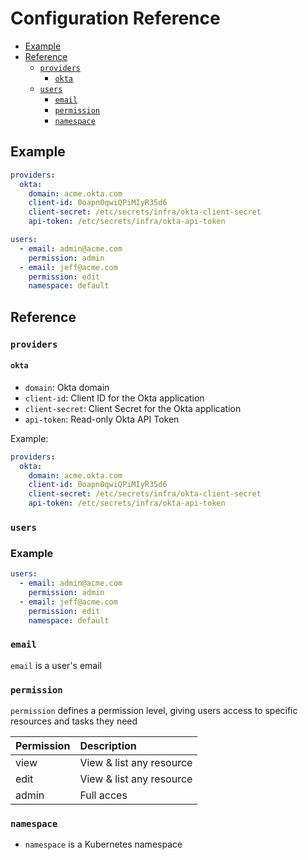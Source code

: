 # Configuration Reference

* [Example](#example)
* [Reference](#reference)
  * [`providers`](#providers)
    * [`okta`](#okta)
  * [`users`](#users)
    * [`email`](#email)
    * [`permission`](#permission)
    * [`namespace`](#namespace)

## Example

```yaml
providers:
  okta:
    domain: acme.okta.com
    client-id: 0oapn0qwiQPiMIyR35d6
    client-secret: /etc/secrets/infra/okta-client-secret
    api-token: /etc/secrets/infra/okta-api-token

users:
  - email: admin@acme.com
    permission: admin
  - email: jeff@acme.com
    permission: edit
    namespace: default
```

## Reference

### `providers`

#### `okta`

* `domain`: Okta domain
* `client-id`: Client ID for the Okta application
* `client-secret`: Client Secret for the Okta application
* `api-token`: Read-only Okta API Token

Example:

```yaml
providers:
  okta:
    domain: acme.okta.com
    client-id: 0oapn0qwiQPiMIyR35d6
    client-secret: /etc/secrets/infra/okta-client-secret
    api-token: /etc/secrets/infra/okta-api-token
```

### `users`

### Example

```yaml
users:
  - email: admin@acme.com
    permission: admin
  - email: jeff@acme.com
    permission: edit
    namespace: default
```

### `email`

`email` is a user's email

### `permission`

`permission` defines a permission level, giving users access to specific resources and tasks they need

| Permission | Description                     |
| :--------  | :-------------------------      |
| view       | View & list any resource        |
| edit       | View & list any resource        |
| admin      | Full acces                      |

### `namespace`

* `namespace` is a Kubernetes namespace
